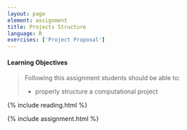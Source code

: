 ```yaml
---
layout: page
element: assignment
title: Projects Structure
language: R
exercises: ['Project Proposal']
---
```


#### Learning Objectives

> Following this assignment students should be able to:
>
> - properly structure a computational project

{% include reading.html %}

{% include assignment.html %}
